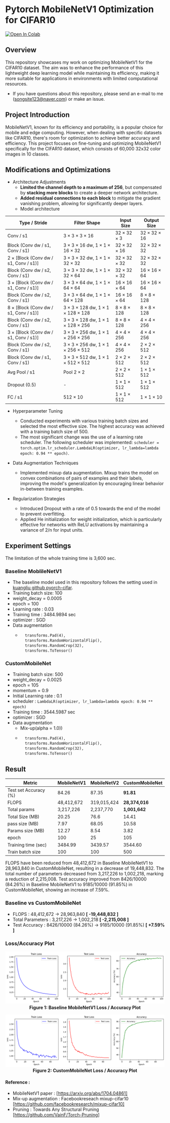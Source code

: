 # Pytorch MobileNetV1 Optimization for CIFAR10
[![Open In Colab](https://colab.research.google.com/assets/colab-badge.svg)](https://colab.research.google.com/github/Song-Joo-Young/MobileNetV1-Optimization-for-CIFAR10/blob/main/MobileNet_CIFAR10_Optimization.ipynb)

## Overview
This repository showcases my work on optimizing MobileNetV1 for the CIFAR10 dataset. The aim was to enhance the performance of this lightweight deep learning model while maintaining its efficiency, making it more suitable for applications in environments with limited computational resources.
* If you have questions about this repository, please send an e-mail to me (songsite123@naver.com) or make an issue.

## Project Introduction
MobileNetV1, known for its efficiency and portability, is a popular choice for mobile and edge computing. However, when dealing with specific datasets like CIFAR10, there's room for optimization to achieve better accuracy and efficiency. This project focuses on fine-tuning and optimizing MobileNetV1 specifically for the CIFAR10 dataset, which consists of 60,000 32x32 color images in 10 classes.

## Modifications and Optimizations
* Architecture Adjustments
  * **Limited the channel depth to a maximum of 256**, but compensated by **stacking more blocks** to create a deeper network architecture.
  * **Added residual connections to each block** to mitigate the gradient vanishing problem, allowing for significantly deeper layers.
  * Model architecture
    
| Type / Stride                    | Filter Shape                     | Input Size       | Output Size      |
|----------------------------------|----------------------------------|------------------|------------------|
| Conv / s1                        | 3 × 3 × 3 × 16                   | 32 × 32 × 3      | 32 × 32 × 16     |
| Block (Conv dw / s1, Conv / s1)  | 3 × 3 × 16 dw, 1 × 1 × 16 × 32   | 32 × 32 × 16     | 32 × 32 × 32     |
| 2 × [Block (Conv dw / s1, Conv / s1)] | 3 × 3 × 32 dw, 1 × 1 × 32 × 32 | 32 × 32 × 32     | 32 × 32 × 32  |
| Block (Conv dw / s2, Conv / s1)  | 3 × 3 × 32 dw, 1 × 1 × 32 × 64   | 32 × 32 × 32     | 16 × 16 × 64     |
| 3 × [Block (Conv dw / s1, Conv / s1)] | 3 × 3 × 64 dw, 1 × 1 × 64 × 64 | 16 × 16 × 64     | 16 × 16 × 64  |
| Block (Conv dw / s2, Conv / s1)  | 3 × 3 × 64 dw, 1 × 1 × 64 × 128  | 16 × 16 × 64     | 8 × 8 × 128      |
| 8 × [Block (Conv dw / s1, Conv / s1)] | 3 × 3 × 128 dw, 1 × 1 × 128 × 128 | 8 × 8 × 128   | 8 × 8 × 128   |
| Block (Conv dw / s2, Conv / s1)  | 3 × 3 × 128 dw, 1 × 1 × 128 × 256 | 8 × 8 × 128     | 4 × 4 × 256      |
| 3 × [Block (Conv dw / s1, Conv / s1)] | 3 × 3 × 256 dw, 1 × 1 × 256 × 256 | 4 × 4 × 256   | 4 × 4 × 256   |
| Block (Conv dw / s2, Conv / s1)  | 3 × 3 × 256 dw, 1 × 1 × 256 × 512 | 4 × 4 × 256     | 2 × 2 × 512      |
| Block (Conv dw / s1, Conv / s1)  | 3 × 3 × 512 dw, 1 × 1 × 512 × 512 | 2 × 2 × 512     | 2 × 2 × 512      |
| Avg Pool / s1                    | Pool 2 × 2                        | 2 × 2 × 512     | 1 × 1 × 512      |
| Dropout (0.5)                    | -                                 | 1 × 1 × 512     | 1 × 1 × 512      |
| FC / s1                          | 512 × 10                          | 1 × 1 × 512     | 1 × 1 × 10       |


* Hyperparameter Tuning
  * Conducted experiments with various training batch sizes and selected the most effective size. The highest accuracy was achieved with a training batch size of 500.
  * The most significant change was the use of a learning rate scheduler. The following scheduler was implemented: `scheduler = torch.optim.lr_scheduler.LambdaLR(optimizer, lr_lambda=lambda epoch: 0.94 ** epoch)`.

* Data Augmentation Techniques
  * Implemented mixup data augmentation. Mixup trains the model on convex combinations of pairs of examples and their labels, improving the model's generalization by encouraging linear behavior in-between training examples.

* Regularization Strategies
  * Introduced Dropout with a rate of 0.5 towards the end of the model to prevent overfitting.
  * Applied He initialization for weight initialization, which is particularly effective for networks with ReLU activations by maintaining a variance of 2/n for input units.



## Experiment Settings
The limitation of the whole training time is 3,600 sec.
### Baseline MoblileNetV1
* The baseline model used in this repository follows the setting used in [kuangliu github pyorch-cifar](https://github.com/kuangliu/pytorch-cifar/blob/master/models/mobilenet.py).
* Training batch size: 100
* weight_decay = 0.0005
* epoch = 100
* Learning rate : 0.03
* Training time : 3484.9894 sec
* optimizer : SGD
* Data augmentation
  *       transforms.Pad(4),
          transforms.RandomHorizontalFlip(),
          transforms.RandomCrop(32),
          transforms.ToTensor()
      
### CustomMobileNet
* Training batch size: 500
* weight_decay = 0.0025
* epoch = 105
* momentum = 0.9
* Initial Learning rate : 0.1
* scheduler : `LambdaLR(optimizer, lr_lambda=lambda epoch: 0.94 ** epoch)`
* Training time : 3544.5987 sec
* optimizer : SGD
* Data augmentation
  * Mix-up(alpha = 1.0)) 
  *       transforms.Pad(4),
          transforms.RandomHorizontalFlip(),
          transforms.RandomCrop(32),
          transforms.ToTensor()

## Result
| Metric               | MobileNetV1   | MobileNetV2   | CustomMobileNet |
|----------------------|---------------|---------------|-----------------|
| Test set Accuracy (%)| 84.26         | 87.35         | **91.81**       |
| FLOPS                | 48,412,672    | 319,015,424   | **28,374,016**  |
| Total params         | 3,217,226     | 2,237,770     | **1,001,642**   |
| Total Size (MB)      | 20.25         | 76.6          | 14.41           |
| pass size (MB)       | 7.97          | 68.05         | 10.58           |
| Params size (MB)     | 12.27         | 8.54          | 3.82            |
| epoch                | 100           | 25            | 105             |
| Training time (sec)  | 3484.99       | 3439.57       | 3544.60         |
| Train batch size     | 100           | 100           | 500             |

FLOPS have been reduced from 48,412,672 in Baseline MobileNetV1 to 28,963,840 in CustomMobileNet, resulting in a decrease of 19,448,832. The total number of parameters decreased from 3,217,226 to 1,002,218, marking a reduction of 2,215,008. Test accuracy improved from 8426/10000 (84.26%) in Baseline MobileNetV1 to 9185/10000 (91.85%) in CustomMobileNet, showing an increase of 7.59%.

### Baseline vs CustomMobileNet
* FLOPS : 48,412,672 → 28,963,840 **[ -19,448,832 ]**
* Total Parameters : 3,217,226 → 1,002,218 **[ -2,215,008 ]**
* Test Accuracy : 8426/10000 (84.26%) → 9185/10000 (91.85%) **[ +7.59% ]**
  
### Loss/Accuracy Plot

<p align="center">
  <img src="figures/Baseline%20MobileNetV1_Plot.png" alt="Baseline MobileNetV1 plot">
  <br>
  <strong>Figure 1: Baseline MobileNetV1 Loss / Accuracy Plot</strong>
</p>

<p align="center">
  <img src="figures/CustomMobileNet_Plot.png" alt="CustomMobileNet plot">
  <br>
  <strong>Figure 2: CustomMobileNet Loss / Accuracy Plot</strong>
</p>





#### Reference : 
* MobileNetV1 paper : [https://arxiv.org/abs/1704.04861]
* Mix-up augmentation : Facebookreseach mixup-cifar10 [https://github.com/facebookresearch/mixup-cifar10]
* Pruning : Towards Any Structural Pruning [https://github.com/VainF/Torch-Pruning]
